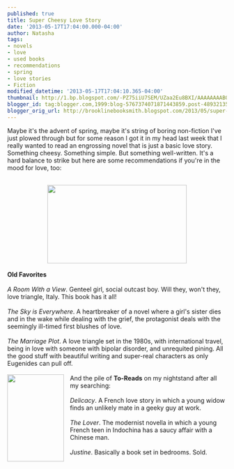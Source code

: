 ```yaml
---
published: true
title: Super Cheesy Love Story
date: '2013-05-17T17:04:00.000-04:00'
author: Natasha
tags:
- novels
- love
- used books
- recommendations
- spring
- love stories
- Fiction
modified_datetime: '2013-05-17T17:04:10.365-04:00'
thumbnail: http://1.bp.blogspot.com/-PZ75iiU7SEM/UZaa2Eu8BXI/AAAAAAAABQ8/f5YJuymkRvo/s72-c/roomwithaview.jpg
blogger_id: tag:blogger.com,1999:blog-5767374071871443859.post-489321359617378797
blogger_orig_url: http://brooklinebooksmith.blogspot.com/2013/05/super-cheesy-love-story.html
---
```


Maybe it's the advent of spring, maybe it's string of boring non-fiction I've just plowed through but for some reason I got it in my head last week that I really wanted to read an engrossing novel that is just a basic love story. Something cheesy. Something simple. But something well-written. It's a hard balance to strike but here are some recommendations if you're in the mood for love, too:<br /><br /><div class="separator" style="clear: both; text-align: center;"><a href="http://1.bp.blogspot.com/-PZ75iiU7SEM/UZaa2Eu8BXI/AAAAAAAABQ8/f5YJuymkRvo/s1600/roomwithaview.jpg" imageanchor="1" style="margin-left: 1em; margin-right: 1em;"><img border="0" height="180" src="http://1.bp.blogspot.com/-PZ75iiU7SEM/UZaa2Eu8BXI/AAAAAAAABQ8/f5YJuymkRvo/s320/roomwithaview.jpg" width="320" /></a></div><br /><b>Old Favorites</b><br /><br /><i>A Room With a View</i>. Genteel girl, social outcast boy. Will they, won't they, love triangle, Italy. This book has it all!<br /><br /><i>The Sky is Everywhere</i>. A heartbreaker of a novel where a girl's sister dies and in the wake while dealing with the grief, the protagonist deals with the seemingly ill-timed first blushes of love.<br /><br /><i>The Marriage Plot</i>. A love triangle set in the 1980s, with international travel, being in love with someone with bipolar disorder, and unrequited pining. All the good stuff with beautiful writing and super-real characters as only Eugenides can pull off.<br /><br /><div class="separator" style="clear: both; text-align: center;"><a href="http://1.bp.blogspot.com/-4d-DiXh8w3U/UZaaqgW03vI/AAAAAAAABQ0/JUhgXQVk9Wg/s1600/blue,book,cover,green,ilustration,red-f272605dcc5d242fdf2d3cdbb83e4ba1_h.jpg" imageanchor="1" style="clear: left; float: left; margin-bottom: 1em; margin-right: 1em;"><img border="0" height="200" src="http://1.bp.blogspot.com/-4d-DiXh8w3U/UZaaqgW03vI/AAAAAAAABQ0/JUhgXQVk9Wg/s200/blue,book,cover,green,ilustration,red-f272605dcc5d242fdf2d3cdbb83e4ba1_h.jpg" width="130" /></a></div>And the pile of <b>To-Reads</b> on my nightstand after all my searching:<br /><br /><i>Delicacy</i>. A French love story in which a young widow finds an unlikely mate in a geeky guy at work.<br /><br /><i>The Lover</i>. The modernist novella in which a young French teen in Indochina has a saucy affair with a Chinese man.<br /><br /><i>Justine</i>. Basically a book set in bedrooms. Sold.<br /><br />